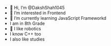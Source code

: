 - 👋 Hi, I’m @DakshShah1045
- 👀 I’m interested in Frontend
- 🌱 I’m currently learning JavaScript Frameworkd
- I am in 8th Grade
- 🤖 I like robotics
- I know C++ too
- I also like studies
  
  

<!---
DakshShah1045/DakshShah1045 is a ✨ special ✨ repository because its `README.md` (this file) appears on your GitHub profile.
You can click the Preview link to take a look at your changes.
--->
